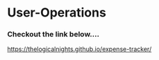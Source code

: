 
# User-Operations
### Checkout the link below....<br />
https://thelogicalnights.github.io/expense-tracker/
